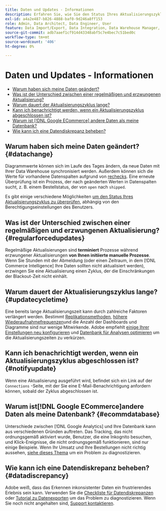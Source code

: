 ```yaml
---
title: Daten und Updates - Informationen
description: Erfahren Sie, wie Sie den Status Ihres Aktualisierungszyklus überprüfen können.
exl-id: a4a2e487-b826-4888-baf0-9d246a8ff153
role: Admin, Data Architect, Data Engineer, User
feature: Data Import/Export, Data Integration, Data Warehouse Manager, Commerce Tables
source-git-commit: adb7aaef1cf914d43348abf5c7e4bec7c51bed0c
workflow-type: tm+mt
source-wordcount: '406'
ht-degree: 0%

---
```


# Daten und Updates - Informationen

* [Warum haben sich meine Daten geändert?](#datachange)
* [Was ist der Unterschied zwischen einer regelmäßigen und erzwungenen Aktualisierung?](#regularforcedupdates)
* [Warum dauert der Aktualisierungszyklus lange?](#updatecycletime)
* [Kann ich benachrichtigt werden, wenn ein Aktualisierungszyklus abgeschlossen ist?](#notifyupdate)
* [Warum ist [!DNL Google ECommerce] andere Daten als meine Datenbank?](#ecommdatabase)
* [Wie kann ich eine Datendiskrepanz beheben?](#datadiscrepancy)

## Warum haben sich meine Daten geändert? {#datachange}

Diagrammwerte können sich im Laufe des Tages ändern, da neue Daten mit Ihrer Data Warehouse synchronisiert werden. Außerdem können sich die Werte für vorhandene Datenspalten aufgrund von [rechecks](../data-warehouse-mgr/cfg-data-rechecks.md). Eine erneute Überprüfung ist ein Prozess, der nach geänderten Werten in Datenspalten sucht, z. B. einem Bestellstatus, der von `open` nach `shipped`.

Es gibt einige verschiedene Möglichkeiten [um den Status Ihres Aktualisierungszyklus zu überprüfen](../../best-practices/check-update-cycle.md), abhängig von den Berechtigungseinstellungen des Benutzers.

## Was ist der Unterschied zwischen einer regelmäßigen und erzwungenen Aktualisierung? {#regularforcedupdates}

Regelmäßige Aktualisierungen sind **terminiert** Prozesse während erzwungener Aktualisierungen **von Ihnen initiierte manuelle Prozesse**. Wenn Sie Stunden mit der Abmeldung (oder einen Zeitraum, in dem [!DNL Commerce Intelligence] Ihre Daten sollten nicht aktualisiert werden), erzwingen Sie eine Aktualisierung einen Zyklus, der die Einschränkungen der Blackout-Zeit nicht einhält.

## Warum dauert der Aktualisierungszyklus lange? {#updatecycletime}

Eine bereits lange Aktualisierungszeit kann durch zahlreiche Faktoren verlängert werden. Bestimmt [Replikationsmethoden](../data-warehouse-mgr/cfg-replication-methods.md), [höhere Wiederaufnahmefrequenzen](../data-warehouse-mgr/cfg-data-rechecks.md)und die Anzahl der Dashboards und Diagramme sind nur wenige Mitwirkende. Adobe empfiehlt [einige Ihrer Einstellungen neu konfigurieren](../../best-practices/reduce-update-cycle-time.md) und [Datenbank für Analysen optimieren](../../best-practices/opt-db-analysis.md) um die Aktualisierungszeiten zu verkürzen.

## Kann ich benachrichtigt werden, wenn ein Aktualisierungszyklus abgeschlossen ist? {#notifyupdate}

Wenn eine Aktualisierung ausgeführt wird, befindet sich ein Link auf der `Connections` -Seite, mit der Sie eine E-Mail-Benachrichtigung anfordern können, sobald der Zyklus abgeschlossen ist.

## Warum ist[!DNL Google ECommerce]andere Daten als meine Datenbank? {#ecommdatabase}

Unterschiede zwischen [!DNL Google Analytics] und Ihre Datenbank kann aus verschiedenen Gründen auftreten. Das Tracking, das nicht ordnungsgemäß aktiviert wurde, Benutzer, die eine Inkognito besuchen, und Klick-Ereignisse, die nicht ordnungsgemäß funktionieren, sind nur einige Beispiele. Wenn Ihr Umsatz und Ihre Bestellungen nicht richtig aussehen, [siehe dieses Thema](https://experienceleague.adobe.com/docs/commerce-knowledge-base/kb/troubleshooting/miscellaneous/diagnosing-google-ecommerce-revenue-discrepancies.html) um ein Problem zu diagnostizieren.

## Wie kann ich eine Datendiskrepanz beheben? {#datadiscrepancy}

Adobe weiß, dass das Erkennen inkonsistenter Daten ein frustrierendes Erlebnis sein kann. Verwenden Sie die [Checkliste für Datendiskrepanzen](https://experienceleague.adobe.com/docs/commerce-knowledge-base/kb/troubleshooting/miscellaneous/diagnosing-a-data-discrepancy.html) oder [Tutorial zu Datenexporten](https://experienceleague.adobe.com/docs/commerce-knowledge-base/kb/troubleshooting/miscellaneous/using-data-exports-to-pinpoint-discrepancies.html) um das Problem zu diagnostizieren. Wenn Sie noch nicht angehalten sind, [Support kontaktieren](https://experienceleague.adobe.com/docs/commerce-knowledge-base/kb/troubleshooting/miscellaneous/mbi-service-policies.html).
